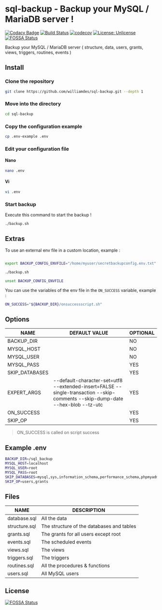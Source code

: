# sql-backup - Backup your MySQL / MariaDB server !
[![Codacy Badge](https://api.codacy.com/project/badge/Grade/8b72cd7316b745ed838b739cef3ebd38)](https://app.codacy.com/app/williamdes/sql-backup?utm_source=github.com&utm_medium=referral&utm_content=williamdes/sql-backup&utm_campaign=badger)
[![Build Status](https://travis-ci.org/williamdes/sql-backup.svg?branch=master)](https://travis-ci.org/williamdes/sql-backup)
[![codecov](https://codecov.io/gh/williamdes/sql-backup/branch/master/graph/badge.svg)](https://codecov.io/gh/williamdes/sql-backup)
[![License: Unlicense](https://img.shields.io/badge/license-Unlicense-blue.svg)](http://unlicense.org/)
[![FOSSA Status](https://app.fossa.io/api/projects/git%2Bgithub.com%2Fwilliamdes%2Fsql-backup.svg?type=shield)](https://app.fossa.io/projects/git%2Bgithub.com%2Fwilliamdes%2Fsql-backup?ref=badge_shield)

Backup your MySQL / MariaDB server ( structure, data, users, grants, views, triggers, routines, events )

## Install

### Clone the repository
```bash
git clone https://github.com/williamdes/sql-backup.git --depth 1
```
### Move into the directory
```bash
cd sql-backup
```
### Copy the configuration example
```bash
cp .env-example .env
```
### Edit your configuration file
#### Nano
```bash
nano .env
```
#### Vi

```bash
vi .env

```
### Start backup
Execute this command to start the backup !
```
./backup.sh
```
## Extras

To use an external env file in a custom location, example :
```bash

export BACKUP_CONFIG_ENVFILE="/home/myuser/secretbackupconfig.env.txt"

./backup.sh

unset BACKUP_CONFIG_ENVFILE
```
You can use the variables of the env file in the `ON_SUCCESS` variable, example :

```bash
ON_SUCCESS="${BACKUP_DIR}/onsuccessscript.sh"
```


## Options

| NAME           	| DEFAULT VALUE                                                                                                                  	| OPTIONAL 	|
|----------------	|--------------------------------------------------------------------------------------------------------------------------------	|----------	|
| BACKUP_DIR     	|                                                                                                                                	| NO       	|
| MYSQL_HOST     	|                                                                                                                                	| NO       	|
| MYSQL_USER     	|                                                                                                                                	| NO       	|
| MYSQL_PASS     	|                                                                                                                                	| YES      	|
| SKIP_DATABASES 	|                                                                                                                                	| YES      	|
| EXPERT_ARGS    	| --default-character-set=utf8 --extended-insert=FALSE --single-transaction --skip-comments --skip-dump-date --hex-blob --tz-utc 	| YES      	|
| ON_SUCCESS     	|                                                                                                                                	| YES      	|
| SKIP_OP        	|                                                                                                                                	| YES      	|

> ON_SUCCESS is called on script success

## Example .env

```bash
BACKUP_DIR=/sql_backup
MYSQL_HOST=localhost
MYSQL_USER=root
MYSQL_PASS=root
SKIP_DATABASES=mysql,sys,information_schema,performance_schema,phpmyadmin
SKIP_OP=users,grants
```

## Files

| NAME          	| DESCRIPTION                               	|
|---------------	|-------------------------------------------	|
| database.sql  	| All the data                              	|
| structure.sql 	| The structure of the databases and tables 	|
| grants.sql    	| The grants for all users except root      	|
| events.sql    	| The scheduled events                      	|
| views.sql     	| The views                                 	|
| triggers.sql  	| The triggers                              	|
| routines.sql  	| All the procedures & functions            	|
| users.sql     	| All MySQL users                           	|


## License
[![FOSSA Status](https://app.fossa.io/api/projects/git%2Bgithub.com%2Fwilliamdes%2Fsql-backup.svg?type=large)](https://app.fossa.io/projects/git%2Bgithub.com%2Fwilliamdes%2Fsql-backup?ref=badge_large)